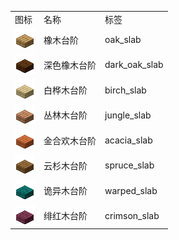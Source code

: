 <table>
	<tablebody>
		<tr>
			<td>图标</td>
			<td>名称</td>
			<td>标签</td>
		</tr>
		<tr>
			<td><img src="mc_icon/buildingBlocks/slab/oak_slab.png"></td>
			<td>橡木台阶</td>
			<td>oak_slab</td>
		</tr>
		<tr>
			<td><img src="mc_icon/buildingBlocks/slab/dark_oak_slab.png"></td>
			<td>深色橡木台阶</td>
			<td>dark_oak_slab</td>
		</tr>
		<tr>
			<td><img src="mc_icon/buildingBlocks/slab/birch_slab.png"></td>
			<td>白桦木台阶</td>
			<td>birch_slab</td>
		</tr>
		<tr>
			<td><img src="mc_icon/buildingBlocks/slab/jungle_slab.png"></td>
			<td>丛林木台阶</td>
			<td>jungle_slab</td>
		</tr>
		<tr>
			<td><img src="mc_icon/buildingBlocks/slab/acacia_slab.png"></td>
			<td>金合欢木台阶</td>
			<td>acacia_slab</td>
		</tr>
		<tr>
			<td><img src="mc_icon/buildingBlocks/slab/spruce_slab.png"></td>
			<td>云杉木台阶</td>
			<td>spruce_slab</td>
		</tr>
		<tr>
			<td><img src="mc_icon/buildingBlocks/slab/warped_slab.png"></td>
			<td>诡异木台阶</td>
			<td>warped_slab</td>
		</tr>
		<tr>
			<td><img src="mc_icon/buildingBlocks/slab/crimson_slab.png"></td>
			<td>绯红木台阶</td>
			<td>crimson_slab</td>
		</tr>
	</tablebody>
</table>
